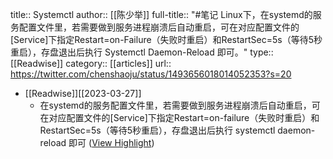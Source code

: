 title:: Systemctl
author:: [[陈少举]]
full-title:: "\#笔记 Linux下，在systemd的服务配置文件里，若需要做到服务进程崩溃后自动重启，可在对应配置文件的[Service]下指定Restart=on-Failure（失败时重启）和RestartSec=5s（等待5秒重启），存盘退出后执行 Systemctl Daemon-Reload 即可。"
type:: [[Readwise]]
category:: [[articles]]
url:: https://twitter.com/chenshaoju/status/1493656018014052353?s=20

- [[Readwise]][[2023-03-27]]
	- 在systemd的服务配置文件里，若需要做到服务进程崩溃后自动重启，可在对应配置文件的[Service]下指定Restart=on-failure（失败时重启）和RestartSec=5s（等待5秒重启），存盘退出后执行 systemctl daemon-reload 即可 ([View Highlight](https://read.readwise.io/read/01gwga6f4jyhhr5ze1v6a9am2h))